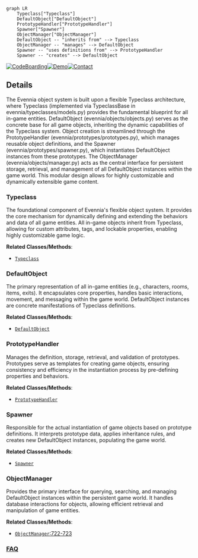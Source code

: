 ```mermaid
graph LR
    Typeclass["Typeclass"]
    DefaultObject["DefaultObject"]
    PrototypeHandler["PrototypeHandler"]
    Spawner["Spawner"]
    ObjectManager["ObjectManager"]
    DefaultObject -- "inherits from" --> Typeclass
    ObjectManager -- "manages" --> DefaultObject
    Spawner -- "uses definitions from" --> PrototypeHandler
    Spawner -- "creates" --> DefaultObject
```

[![CodeBoarding](https://img.shields.io/badge/Generated%20by-CodeBoarding-9cf?style=flat-square)](https://github.com/CodeBoarding/GeneratedOnBoardings)[![Demo](https://img.shields.io/badge/Try%20our-Demo-blue?style=flat-square)](https://www.codeboarding.org/demo)[![Contact](https://img.shields.io/badge/Contact%20us%20-%20contact@codeboarding.org-lightgrey?style=flat-square)](mailto:contact@codeboarding.org)

## Details

The Evennia object system is built upon a flexible Typeclass architecture, where Typeclass (implemented via TypeclassBase in evennia/typeclasses/models.py) provides the fundamental blueprint for all in-game entities. DefaultObject (evennia/objects/objects.py) serves as the concrete base for all game objects, inheriting the dynamic capabilities of the Typeclass system. Object creation is streamlined through the PrototypeHandler (evennia/prototypes/prototypes.py), which manages reusable object definitions, and the Spawner (evennia/prototypes/spawner.py), which instantiates DefaultObject instances from these prototypes. The ObjectManager (evennia/objects/manager.py) acts as the central interface for persistent storage, retrieval, and management of all DefaultObject instances within the game world. This modular design allows for highly customizable and dynamically extensible game content.

### Typeclass
The foundational component of Evennia's flexible object system. It provides the core mechanism for dynamically defining and extending the behaviors and data of all game entities. All in-game objects inherit from Typeclass, allowing for custom attributes, tags, and lockable properties, enabling highly customizable game logic.


**Related Classes/Methods**:

- <a href="https://github.com/evennia/evennia/blob/main/evennia/settings_default.py" target="_blank" rel="noopener noreferrer">`Typeclass`</a>


### DefaultObject
The primary representation of all in-game entities (e.g., characters, rooms, items, exits). It encapsulates core properties, handles basic interactions, movement, and messaging within the game world. DefaultObject instances are concrete manifestations of Typeclass definitions.


**Related Classes/Methods**:

- <a href="https://github.com/evennia/evennia/blob/main/evennia/__init__.py" target="_blank" rel="noopener noreferrer">`DefaultObject`</a>


### PrototypeHandler
Manages the definition, storage, retrieval, and validation of prototypes. Prototypes serve as templates for creating game objects, ensuring consistency and efficiency in the instantiation process by pre-defining properties and behaviors.


**Related Classes/Methods**:

- <a href="https://github.com/evennia/evennia/blob/main/evennia/prototypes/prototypes.py" target="_blank" rel="noopener noreferrer">`PrototypeHandler`</a>


### Spawner
Responsible for the actual instantiation of game objects based on prototype definitions. It interprets prototype data, applies inheritance rules, and creates new DefaultObject instances, populating the game world.


**Related Classes/Methods**:

- <a href="https://github.com/evennia/evennia/blob/main/evennia/prototypes/spawner.py" target="_blank" rel="noopener noreferrer">`Spawner`</a>


### ObjectManager
Provides the primary interface for querying, searching, and managing DefaultObject instances within the persistent game world. It handles database interactions for objects, allowing efficient retrieval and manipulation of game entities.


**Related Classes/Methods**:

- <a href="https://github.com/evennia/evennia/blob/main/evennia/objects/manager.py#L722-L723" target="_blank" rel="noopener noreferrer">`ObjectManager`:722-723</a>




### [FAQ](https://github.com/CodeBoarding/GeneratedOnBoardings/tree/main?tab=readme-ov-file#faq)